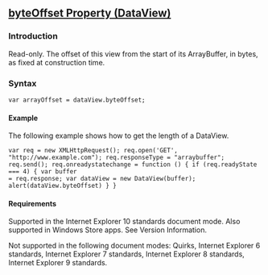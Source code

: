 ## [byteOffset Property (DataView)](byteOffset-Property__DataView.html)

### Introduction 

 Read-only. The offset of this view from the start of its ArrayBuffer, in bytes, as fixed at construction time.

### Syntax 

```
var arrayOffset = dataView.byteOffset;
```

#### Example 

<p xmlns:util="util">
  The following example shows how to get the length of a DataView.
</p>

```
var req = new XMLHttpRequest(); req.open('GET', "http://www.example.com"); req.responseType = "arraybuffer"; req.send(); req.onreadystatechange = function () { if (req.readyState === 4) { var buffer
= req.response; var dataView = new DataView(buffer); alert(dataView.byteOffset) } }
```

#### Requirements 

<div id="requirementsTitleSection" class="section" name="collapseableSection" style="">
  <p xmlns:util="util"></p>
  <p>
    Supported in the Internet Explorer 10 standards document mode. Also supported in Windows Store apps. See Version Information.
  </p>
  <p>
    Not supported in the following document modes: Quirks, Internet Explorer 6 standards, Internet Explorer 7 standards, Internet Explorer 8 standards, Internet Explorer 9 standards.
  </p>
</div>

